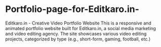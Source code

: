 # Portfolio-page-for-Editkaro.in-
Editkaro.in - Creative Video Portfolio Website  This is a responsive and animated portfolio website built for Editkaro.in, a social media marketing and video editing agency. The site showcases various video editing projects, categorized by type (e.g., short-form, gaming, football, etc.) 
